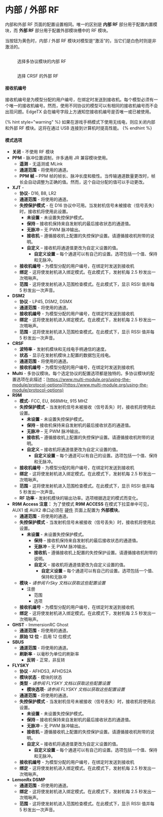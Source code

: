 # 内部 / 外部 RF

内部和外部 RF 页面的配置设置相同。唯一的区别是 **内部 RF** 部分用于配置内置模块，而 **外部 RF** 部分用于配置外部模块槽中的 RF 模块。

当按钮为黄色时，内部 / 外部 RF 模块对模型是“激活”的，当它们是白色时则是非激活的。

<div>

<figure><img src="//edgetx-static.zkl2333.com/internalrf.png" alt=""><figcaption><p>选择多协议模块的内部 RF</p></figcaption></figure>

 

<figure><img src="//edgetx-static.zkl2333.com/externalrf.png" alt=""><figcaption><p>选择 CRSF 的外部 RF</p></figcaption></figure>

</div>

#### 接收机编号

接收机编号是为模型分配的用户编号，在绑定时发送到接收机。每个模型必须有一个唯一的接收机编号。然而，使用不同协议的模型可以有相同的接收机编号而不会出现问题。EdgeTX 会在编号字段上方通知您接收机编号是否唯一或已被使用。

{% hint style="warning" %}
如果在游戏手柄模式下使用无线电，则应关闭内部和外部 RF 模块。这将在通过 USB 连接到计算机时提高性能。&#x20;
{% endhint %}

#### 模式选项

* **关闭** - 不使用 RF 模块
* **PPM** - 脉冲位置调制，许多通用 JR 兼容模块使用。
  * **遥测** - 无遥测或 MLink
  * **通道范围** - 将使用的通道。
  * **PPM 帧** – PPM 帧的帧长、脉冲长度和极性。当传输通道数量更改时，帧长会自动调整为正确的值。然而，这个自动分配的值可以手动更改。
* **XJT** -&#x20;
  * **协议**- D16, B8, LR2
  * **通道范围** - 将使用的通道。
  * **失控保护模式** - 在 D16 协议中可用。当发射机信号未被接收（信号丢失）时，接收机将使用此设置。
    * **未设置** - 未设置失控保护模式。&#x20;
    * **保持** – 接收机保持来自发射机的最后接收状态的通道值。
    * **无脉冲** – 无 PWM 脉冲输出。
    * **接收机** – 遵循接收机上配置的失控保护设置。请遵循接收机附带的说明。
    * **自定义** – 接收机将通道值更改为自定义设置的值。
      * **自定义设置** – 每个通道可以有自己的设置。选项包括一个值、保持和无脉冲。
  * **接收机编号** -  为模型分配的用户编号，在绑定时发送到接收机
  * **绑定** - 这将使发射机进入绑定模式。在此模式下，发射机每 2.5 秒发出一次啁啾声。
  * **范围** - 这将使发射机进入范围检查模式。在此模式下，显示 RSSI 值并每 5 秒发出一次声音。
* **DSM2**
  * **协议** - LP45, DSM2, DSMX
  * **通道范围** - 将使用的通道。
  * **接收机编号** -  为模型分配的用户编号，在绑定时发送到接收机
  * **绑定** - 这将使发射机进入绑定模式。在此模式下，发射机每 2.5 秒发出一次啁啾声。
  * **范围** - 这将使发射机进入范围检查模式。在此模式下，显示 RSSI 值并每 5 秒发出一次声音。
* **CRSF**
  * **波特率** - 发射机模块和无线电手柄通信的速度。
  * **状态** - 显示在发射机模块上配置的数据包无线电。
  * **通道范围** - 将使用的通道。
  * **接收机编号** -  为模型分配的用户编号，在绑定时发送到接收机
* **Multi** - 多协议模块。每个选定协议的配置选项都是独特的。多协议模块的配置选项在此描述：[https://www.multi-module.org/using-the-module/protocol-options](https://www.multi-module.org/using-the-module/protocol-options)
* **R9M**
  * **模式**- FCC, EU, 868MHz, 915 MHZ
  * **失控保护模式** - 当发射机信号未被接收（信号丢失）时，接收机将使用此设置。
    * **未设置** - 未设置失控保护模式。&#x20;
    * **保持** – 接收机保持来自发射机的最后接收状态的通道值。
    * **无脉冲** – 无 PWM 脉冲输出。
    * **接收机** – 遵循接收机上配置的失控保护设置。请遵循接收机附带的说明。
    * **自定义** – 接收机将通道值更改为自定义设置的值。
      * **自定义设置** – 每个通道可以有自己的设置。选项包括一个值、保持和无脉冲。
  * **接收机编号** -  为模型分配的用户编号，在绑定时发送到接收机
  * **绑定** - 这将使发射机进入绑定模式。在此模式下，发射机每 2.5 秒发出一次啁啾声。
  * **范围** - 这将使发射机进入范围检查模式。在此模式下，显示 RSSI 值并每 5 秒发出一次声音。
  * **RF 功率** - 发射机模块的输出功率。选项根据选定的模式而变化。
* **R9M Access    注意：** 为了使模式 **R9M ACCESS** 在模式下拉菜单中可见，AUX1 或 AUX2 串口必须在 [硬件](../../radio-settings/hardware.md) 页面上配置为 **外部模块**。&#x20;
  * **通道范围** - 将使用的通道。
  * **失控保护模式** - 当发射机信号未被接收（信号丢失）时，接收机将使用此设置。
    * **未设置** - 未设置失控保护模式。&#x20;
      * **保持** – 接收机保持来自发射机的最后接收状态的通道值。
      * **无脉冲** – 无 PWM 脉冲输出。
      * **接收机** – 遵循接收机上配置的失控保护设置。请遵循接收机附带的说明。
      * **自定义** – 接收机将通道值更改为自定义设置的值。
        * **自定义设置** – 每个通道可以有自己的设置。选项包括一个值、保持和无脉冲
  * **模块 -** _请参阅 FrSky 文档以获取这些配置设置_
    * 注册
      * 范围
      * 选项
  * **接收机编号** -  为模型分配的用户编号，在绑定时发送到接收机
  * **绑定** - 这将使发射机进入绑定模式。在此模式下，发射机每 2.5 秒发出一次啁啾声。
* **GHST** - ImmersionRC Ghost
  * **通道范围** - 将使用的通道。
  * **原始 12 位** - 启用 12 位模式
* **SBUS**&#x20;
  * **通道范围** - 将使用的通道。
  * **刷新率** - 以毫秒为单位的刷新率
    * **反转** - 正常，非反转
* **FLYSKY**&#x20;
  * **协议** - AFHDS3, AFHDS2A
  * **模块状态** - 模块的状态
  * **类型** - _请参阅 FLYSKY 文档以获取这些配置设置_
    * **模块选项**- _请参阅 FLYSKY 文档以获取这些配置设置_
  * **通道范围** - 将使用的通道。
  * **失控保护模式** - 当发射机信号未被接收（信号丢失）时，接收机将使用此设置。
    * **未设置** - 未设置失控保护模式。&#x20;
    * **保持** – 接收机保持来自发射机的最后接收状态的通道值。
    * **无脉冲** – 无 PWM 脉冲输出。
    * **接收机** – 遵循接收机上配置的失控保护设置。请遵循接收机附带的说明。
    * **自定义** – 接收机将通道值更改为自定义设置的值。
      * **自定义设置** – 每个通道可以有自己的设置。选项包括一个值、保持和无脉冲。
  * **接收机编号** -  为模型分配的用户编号，在绑定时发送到接收机
  * **绑定** - 这将使发射机进入绑定模式。在此模式下，发射机每 2.5 秒发出一次啁啾声。
* **LemonRx DSMP**
  * **通道范围** - 将使用的通道。
  * **绑定** - 这将使发射机进入绑定模式。在此模式下，发射机每 2.5 秒发出一次啁啾声。
  * **范围** - 这将使发射机进入范围检查模式。在此模式下，显示 RSSI 值并每 5 秒发出一次声音。